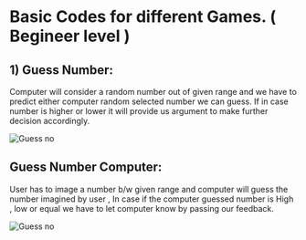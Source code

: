 # Basic Codes for different Games. ( Begineer level )

## 1) Guess Number:

Computer will consider a random number out of given range and we have to predict either computer random selected number we can guess. If in case number is higher or lower it will provide us argument to make further decision accordingly.

![Guess no](https://github.com/Amritrajdubey/Guess_Number/assets/105154672/61093a42-9b8d-453e-9d04-96865ad6e82a)

## Guess Number Computer:

User has to image a number b/w given range and computer will guess the number imagined by user , In case if the computer guessed number is High , low or equal we have to let computer know by passing our feedback.

![Guess no](https://static.scientificamerican.com/sciam/cache/file/4CBB6636-095E-41B6-A0A88F0C027906ED_source.jpg)


